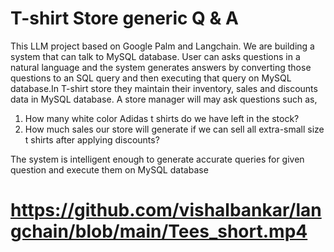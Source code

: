 # T-shirt Store generic Q & A
This LLM project based on Google Palm and Langchain. We are building a system that can talk to MySQL database. User can asks questions in a natural language and the system generates answers by converting those questions to an SQL query and then executing that query on MySQL database.In T-shirt store they maintain their inventory, sales and discounts data in MySQL database. A store manager will may ask questions such as,

1) How many white color Adidas t shirts do we have left in the stock?
2) How much sales our store will generate if we can sell all extra-small size t shirts after applying discounts?

The system is intelligent enough to generate accurate queries for given question and execute them on MySQL database

# https://github.com/vishalbankar/langchain/blob/main/Tees_short.mp4



